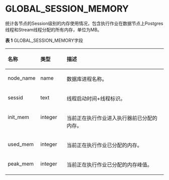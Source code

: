 # GLOBAL\_SESSION\_MEMORY<a name="ZH-CN_TOPIC_0245374738"></a>

统计各节点的Session级别的内存使用情况，包含执行作业在数据节点上Postgres线程和Stream线程分配的所有内存，单位为MB。

**表 1**  GLOBAL\_SESSION\_MEMORY字段

<a name="zh-cn_topic_0237122634_table1751318181249"></a>
<table><thead align="left"><tr id="zh-cn_topic_0237122634_row75853187240"><th class="cellrowborder" valign="top" width="17.27%" id="mcps1.2.4.1.1"><p id="zh-cn_topic_0237122634_p2585161812412"><a name="zh-cn_topic_0237122634_p2585161812412"></a><a name="zh-cn_topic_0237122634_p2585161812412"></a><strong id="zh-cn_topic_0237122634_b1658518186241"><a name="zh-cn_topic_0237122634_b1658518186241"></a><a name="zh-cn_topic_0237122634_b1658518186241"></a>名称</strong></p>
</th>
<th class="cellrowborder" valign="top" width="16.8%" id="mcps1.2.4.1.2"><p id="zh-cn_topic_0237122634_p658591832420"><a name="zh-cn_topic_0237122634_p658591832420"></a><a name="zh-cn_topic_0237122634_p658591832420"></a><strong id="zh-cn_topic_0237122634_b1958571832416"><a name="zh-cn_topic_0237122634_b1958571832416"></a><a name="zh-cn_topic_0237122634_b1958571832416"></a>类型</strong></p>
</th>
<th class="cellrowborder" valign="top" width="65.93%" id="mcps1.2.4.1.3"><p id="zh-cn_topic_0237122634_p165861918112411"><a name="zh-cn_topic_0237122634_p165861918112411"></a><a name="zh-cn_topic_0237122634_p165861918112411"></a><strong id="zh-cn_topic_0237122634_b1258651810247"><a name="zh-cn_topic_0237122634_b1258651810247"></a><a name="zh-cn_topic_0237122634_b1258651810247"></a>描述</strong></p>
</th>
</tr>
</thead>
<tbody><tr id="zh-cn_topic_0237122634_row1458631811245"><td class="cellrowborder" valign="top" width="17.27%" headers="mcps1.2.4.1.1 "><p id="zh-cn_topic_0237122634_p05861718122413"><a name="zh-cn_topic_0237122634_p05861718122413"></a><a name="zh-cn_topic_0237122634_p05861718122413"></a>node_name</p>
</td>
<td class="cellrowborder" valign="top" width="16.8%" headers="mcps1.2.4.1.2 "><p id="zh-cn_topic_0237122634_p20586318122411"><a name="zh-cn_topic_0237122634_p20586318122411"></a><a name="zh-cn_topic_0237122634_p20586318122411"></a>name</p>
</td>
<td class="cellrowborder" valign="top" width="65.93%" headers="mcps1.2.4.1.3 "><p id="zh-cn_topic_0237122634_p35861818162410"><a name="zh-cn_topic_0237122634_p35861818162410"></a><a name="zh-cn_topic_0237122634_p35861818162410"></a>数据库进程名称。</p>
</td>
</tr>
<tr id="zh-cn_topic_0237122634_row3586141811244"><td class="cellrowborder" valign="top" width="17.27%" headers="mcps1.2.4.1.1 "><p id="zh-cn_topic_0237122634_p1158610180245"><a name="zh-cn_topic_0237122634_p1158610180245"></a><a name="zh-cn_topic_0237122634_p1158610180245"></a>sessid</p>
</td>
<td class="cellrowborder" valign="top" width="16.8%" headers="mcps1.2.4.1.2 "><p id="zh-cn_topic_0237122634_p458611852416"><a name="zh-cn_topic_0237122634_p458611852416"></a><a name="zh-cn_topic_0237122634_p458611852416"></a>text</p>
</td>
<td class="cellrowborder" valign="top" width="65.93%" headers="mcps1.2.4.1.3 "><p id="zh-cn_topic_0237122634_p55861318162410"><a name="zh-cn_topic_0237122634_p55861318162410"></a><a name="zh-cn_topic_0237122634_p55861318162410"></a>线程启动时间+线程标识。</p>
</td>
</tr>
<tr id="zh-cn_topic_0237122634_row12587181810242"><td class="cellrowborder" valign="top" width="17.27%" headers="mcps1.2.4.1.1 "><p id="zh-cn_topic_0237122634_p0587181882419"><a name="zh-cn_topic_0237122634_p0587181882419"></a><a name="zh-cn_topic_0237122634_p0587181882419"></a>init_mem</p>
</td>
<td class="cellrowborder" valign="top" width="16.8%" headers="mcps1.2.4.1.2 "><p id="zh-cn_topic_0237122634_p758771892415"><a name="zh-cn_topic_0237122634_p758771892415"></a><a name="zh-cn_topic_0237122634_p758771892415"></a>integer</p>
</td>
<td class="cellrowborder" valign="top" width="65.93%" headers="mcps1.2.4.1.3 "><p id="zh-cn_topic_0237122634_p1058791810248"><a name="zh-cn_topic_0237122634_p1058791810248"></a><a name="zh-cn_topic_0237122634_p1058791810248"></a>当前正在执行作业进入执行器前已分配的内存。</p>
</td>
</tr>
<tr id="zh-cn_topic_0237122634_row125871418102415"><td class="cellrowborder" valign="top" width="17.27%" headers="mcps1.2.4.1.1 "><p id="zh-cn_topic_0237122634_p2587111820245"><a name="zh-cn_topic_0237122634_p2587111820245"></a><a name="zh-cn_topic_0237122634_p2587111820245"></a>used_mem</p>
</td>
<td class="cellrowborder" valign="top" width="16.8%" headers="mcps1.2.4.1.2 "><p id="zh-cn_topic_0237122634_p195871618152419"><a name="zh-cn_topic_0237122634_p195871618152419"></a><a name="zh-cn_topic_0237122634_p195871618152419"></a>integer</p>
</td>
<td class="cellrowborder" valign="top" width="65.93%" headers="mcps1.2.4.1.3 "><p id="zh-cn_topic_0237122634_p1158741819241"><a name="zh-cn_topic_0237122634_p1158741819241"></a><a name="zh-cn_topic_0237122634_p1158741819241"></a>当前正在执行作业已分配的内存。</p>
</td>
</tr>
<tr id="zh-cn_topic_0237122634_row125871518202415"><td class="cellrowborder" valign="top" width="17.27%" headers="mcps1.2.4.1.1 "><p id="zh-cn_topic_0237122634_p18588191818240"><a name="zh-cn_topic_0237122634_p18588191818240"></a><a name="zh-cn_topic_0237122634_p18588191818240"></a>peak_mem</p>
</td>
<td class="cellrowborder" valign="top" width="16.8%" headers="mcps1.2.4.1.2 "><p id="zh-cn_topic_0237122634_p145889184242"><a name="zh-cn_topic_0237122634_p145889184242"></a><a name="zh-cn_topic_0237122634_p145889184242"></a>integer</p>
</td>
<td class="cellrowborder" valign="top" width="65.93%" headers="mcps1.2.4.1.3 "><p id="zh-cn_topic_0237122634_p158821814245"><a name="zh-cn_topic_0237122634_p158821814245"></a><a name="zh-cn_topic_0237122634_p158821814245"></a>当前正在执行作业已分配的内存峰值。</p>
</td>
</tr>
</tbody>
</table>

